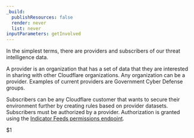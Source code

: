 ```yaml
---
_build:
  publishResources: false
  render: never
  list: never
inputParameters: getInvolved
---
```


In the simplest terms, there are providers and subscribers of our threat intelligence data.

A provider is an organization that has a set of data that they are interested in sharing with other Cloudflare organizations. Any organization can be a provider. Examples of current providers are Government Cyber Defense groups.

Subscribers can be any Cloudflare customer that wants to secure their environment further by creating rules based on provider datasets. Subscribers must be authorized by a provider. Authorization is granted using the [Indicator Feeds permissions endpoint](/api/operations/custom-indicator-feeds-add-permission).

$1
